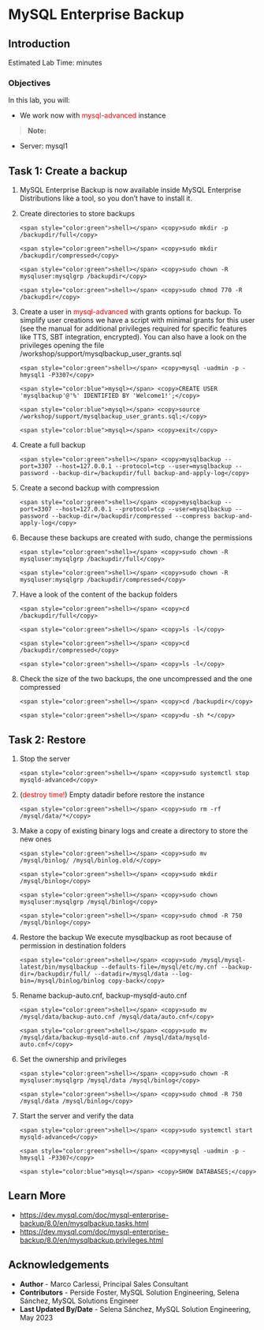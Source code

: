 # MySQL Enterprise Backup

## Introduction

Estimated Lab Time:  minutes

### Objectives
In this lab, you will:
* We work now with <span style="color:red">mysql-advanced</span> instance

> **Note:**
 * Server: mysql1

## Task 1: Create a backup

1. MySQL Enterprise Backup is now available inside MySQL Enterprise Distributions like a tool, so you don’t have to install it.

2. Create directories to store backups
    ```
    <span style="color:green">shell></span> <copy>sudo mkdir -p /backupdir/full</copy>
    ```
    ```
    <span style="color:green">shell></span> <copy>sudo mkdir /backupdir/compressed</copy>
    ```
    ```
    <span style="color:green">shell></span> <copy>sudo chown -R mysqluser:mysqlgrp /backupdir</copy>
    ```
    ```
    <span style="color:green">shell></span> <copy>sudo chmod 770 -R /backupdir</copy>
    ```

3. Create a user in <span style="color:red">mysql-advanced</span> with grants options for backup. 
    To simplify user creations we have a script with minimal grants for this user (see the manual for additional privileges required for specific features like TTS, SBT integration, encrypted). You can also have a look on the privileges opening the file /workshop/support/mysqlbackup_user_grants.sql

    ```
    <span style="color:green">shell></span> <copy>mysql -uadmin -p -hmysql1 -P3307</copy>
    ```
    ```
    <span style="color:blue">mysql></span> <copy>CREATE USER 'mysqlbackup'@'%' IDENTIFIED BY 'Welcome1!';</copy>
    ```
    ```
    <span style="color:blue">mysql></span> <copy>source /workshop/support/mysqlbackup_user_grants.sql;</copy>
    ```
    ```
    <span style="color:blue">mysql></span> <copy>exit</copy>
    ```

4. Create a full backup 
    ```
    <span style="color:green">shell></span> <copy>mysqlbackup --port=3307 --host=127.0.0.1 --protocol=tcp --user=mysqlbackup --password --backup-dir=/backupdir/full backup-and-apply-log</copy>
    ```

5. Create a second backup with compression 
    ```
    <span style="color:green">shell></span> <copy>mysqlbackup --port=3307 --host=127.0.0.1 --protocol=tcp --user=mysqlbackup --password --backup-dir=/backupdir/compressed --compress backup-and-apply-log</copy>
    ```

6. Because these backups are created with sudo, change the permissions
    ```
    <span style="color:green">shell></span> <copy>sudo chown -R mysqluser:mysqlgrp /backupdir/full</copy>
    ```
    ```
    <span style="color:green">shell></span> <copy>sudo chown -R mysqluser:mysqlgrp /backupdir/compressed</copy>
    ```

7. Have a look of the content of the backup folders
    ```
    <span style="color:green">shell></span> <copy>cd /backupdir/full</copy>
    ```
    ```
    <span style="color:green">shell></span> <copy>ls -l</copy>
    ```
    ```
    <span style="color:green">shell></span> <copy>cd /backupdir/compressed</copy>
    ```
    ```
    <span style="color:green">shell></span> <copy>ls -l</copy>
    ```

8. Check the size of the two backups, the one uncompressed and the one compressed
    ```
    <span style="color:green">shell></span> <copy>cd /backupdir</copy>
    ```
    ```
    <span style="color:green">shell></span> <copy>du -sh *</copy>
    ```


## Task 2: Restore
1.  Stop the server
    ```
    <span style="color:green">shell></span> <copy>sudo systemctl stop mysqld-advanced</copy>
    ```
    
2. (<span style="color:red">destroy time!</span>) Empty datadir before restore the instance
    
    ```
    <span style="color:green">shell></span> <copy>sudo rm -rf /mysql/data/*</copy>
    ```

3. Make a copy of existing binary logs and create a directory to store the new ones  
    ```
    <span style="color:green">shell></span> <copy>sudo mv /mysql/binlog/ /mysql/binlog.old/</copy>
    ```
    ```
    <span style="color:green">shell></span> <copy>sudo mkdir /mysql/binlog</copy>
    ```
    ```
    <span style="color:green">shell></span> <copy>sudo chown mysqluser:mysqlgrp /mysql/binlog</copy>
    ```
    ```
    <span style="color:green">shell></span> <copy>sudo chmod -R 750 /mysql/binlog</copy>
    ```

3. Restore the backup 
    We execute mysqlbackup as root because of permission in destination folders
    ```
    <span style="color:green">shell></span> <copy>sudo /mysql/mysql-latest/bin/mysqlbackup --defaults-file=/mysql/etc/my.cnf --backup-dir=/backupdir/full/ --datadir=/mysql/data --log-bin=/mysql/binlog/binlog copy-back</copy>
    ```

4. Rename backup-auto.cnf, backup-mysqld-auto.cnf
    ```
    <span style="color:green">shell></span> <copy>sudo mv /mysql/data/backup-auto.cnf /mysql/data/auto.cnf</copy>
    ```
    ```
    <span style="color:green">shell></span> <copy>sudo mv /mysql/data/backup-mysqld-auto.cnf /mysql/data/mysqld-auto.cnf</copy>
    ```

5. Set the ownership and privileges
    ```
    <span style="color:green">shell></span> <copy>sudo chown -R mysqluser:mysqlgrp /mysql/data /mysql/binlog</copy>
    ```
    ```
    <span style="color:green">shell></span> <copy>sudo chmod -R 750 /mysql/data /mysql/binlog</copy>
    ```

6. Start the server and verify the data
    ```
    <span style="color:green">shell></span> <copy>sudo systemctl start mysqld-advanced</copy>
    ```
    ```
    <span style="color:green">shell></span> <copy>mysql -uadmin -p -hmysql1 -P3307</copy>
    ```
    ```
    <span style="color:blue">mysql></span> <copy>SHOW DATABASES;</copy>
    ```
        

## Learn More
* https://dev.mysql.com/doc/mysql-enterprise-backup/8.0/en/mysqlbackup.tasks.html
* https://dev.mysql.com/doc/mysql-enterprise-backup/8.0/en/mysqlbackup.privileges.html


## Acknowledgements
* **Author** - Marco Carlessi, Principal Sales Consultant
* **Contributors** -  Perside Foster, MySQL Solution Engineering, Selena Sánchez, MySQL Solutions Engineer
* **Last Updated By/Date** - Selena Sánchez, MySQL Solution Engineering, May 2023
